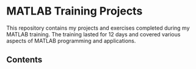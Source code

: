 # MATLAB Training Projects
   This repository contains my projects and exercises completed during my MATLAB training. The training lasted for 12 days and covered various aspects of MATLAB programming and applications.
## Contents
